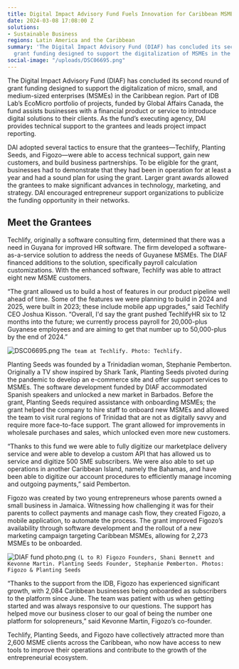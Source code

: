 ```yaml
---
title: Digital Impact Advisory Fund Fuels Innovation for Caribbean MSMEs
date: 2024-03-08 17:08:00 Z
solutions:
- Sustainable Business
regions: Latin America and the Caribbean
summary: 'The Digital Impact Advisory Fund (DIAF) has concluded its second round of
  grant funding designed to support the digitalization of MSMEs in the Caribbean region. '
social-image: "/uploads/DSC06695.png"
---
```


The Digital Impact Advisory Fund (DIAF) has concluded its second round of grant funding designed to  support the digitalization of micro, small, and medium-sized enterprises (MSMEs) in the Caribbean region. Part of IDB Lab’s EcoMicro portfolio of projects, funded by Global Affairs Canada, the fund assists businesses with a financial product or service to introduce digital solutions to their clients. As the fund’s executing agency, DAI provides technical support to the grantees and leads project impact reporting.

DAI adopted several tactics to ensure that the grantees—Techlify, Planting Seeds, and Figozo—were able to access technical support, gain new customers, and build business partnerships. To be eligible for the grant, businesses had to demonstrate that they had been in operation for at least a year and had a sound plan for using the grant. Larger grant awards allowed the grantees to make significant advances in technology, marketing, and strategy. DAI encouraged entrepreneur support organizations to publicize the funding opportunity in their networks.

## Meet the Grantees

Techlify, originally a software consulting firm, determined that there was a need in Guyana for improved HR software. The firm developed a software-as-a-service solution to address the needs of Guyanese MSMEs. The DIAF financed additions to the solution, specifically payroll calculation customizations. With the enhanced software, Techlify was able to attract eight new MSME customers.

“The grant allowed us to build a host of features in our product pipeline well ahead of time. Some of the features we were planning to build in 2024 and 2025, were built in 2023; these include mobile app upgrades,” said Techlify CEO Joshua Kisson. “Overall, I'd say the grant pushed TechlifyHR six to 12 months into the future; we currently process payroll for 20,000-plus Guyanese employees and are aiming to get that number up to 50,000-plus by the end of 2024.”

![DSC06695.png](/uploads/DSC06695.png)
`The team at Techlify. Photo: Techlify.`

Planting Seeds was founded by a Trinidadian woman, Stephanie Pemberton. Originally a TV show inspired by Shark Tank, Planting Seeds pivoted during the pandemic to develop an e-commerce site and offer support services to MSMEs. The software development funded by DIAF accommodated Spanish speakers and unlocked a new market in Barbados. Before the grant, Planting Seeds required assistance with onboarding MSMEs; the grant helped the company to hire staff to onboard new MSMEs and allowed the team to visit rural regions of Trinidad that are not as digitally savvy and require more face-to-face support. The grant allowed for improvements in wholesale purchases and sales, which unlocked even more new customers.

“Thanks to this fund we were able to fully digitize our marketplace delivery service and were able to develop a custom API that has allowed us to service and digitize 500 SME subscribers. We were also able to set up operations in another Caribbean Island, namely the Bahamas, and have been able to digitize our account procedures to efficiently manage incoming and outgoing payments,” said Pemberton.

Figozo was created by two young entrepreneurs whose parents owned a small business in Jamaica. Witnessing how challenging it was for their parents to collect payments and manage cash flow, they created Figozo, a mobile application, to automate the process. The grant improved Figozo’s availability through software development and the rollout of a new marketing campaign targeting Caribbean MSMEs, allowing for 2,273 MSMEs to be onboarded.

![DIAF fund photo.png](/uploads/DIAF%20fund%20photo.png)
`(L to R) Figozo Founders, Shani Bennett and Kevonne Martin. Planting Seeds Founder, Stephanie Pemberton. Photos: Figozo & Planting Seeds `

“Thanks to the support from the IDB, Figozo has experienced significant growth, with 2,084 Caribbean businesses being onboarded as subscribers to the platform since June. The team was patient with us when getting started and was always responsive to our questions. The support has helped move our business closer to our goal of being the number one platform for solopreneurs,” said Kevonne Martin, Figozo’s co-founder.

Techlify, Planting Seeds, and Figozo have collectively attracted more than 2,600 MSME clients across the Caribbean, who now have access to new tools to improve their operations and contribute to the growth of the entrepreneurial ecosystem.